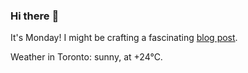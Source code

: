 ### Hi there :wave:

It's Monday! I might be crafting a fascinating [blog post](https://benjaminwuethrich.dev).

Weather in Toronto: sunny, at +24°C.
